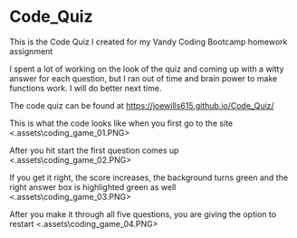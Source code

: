 # Code_Quiz
This is the Code Quiz I created for my Vandy Coding Bootcamp homework assignment 

I spent a lot of working on the look of the quiz and coming up with a witty answer for each question, 
but I ran out of time and brain power to make functions work. I will do better next time.

The code quiz can be found at https://joewills615.github.io/Code_Quiz/

This is what the code looks like when you first go to the site 
<.assets\coding_game_01.PNG>

After you hit start the first question comes up
<.assets\coding_game_02.PNG>

If you get it right, the score increases, the background turns green and the 
right answer box is highlighted green as well
<.assets\coding_game_03.PNG>

After you make it through all five questions, you are giving the option to restart
<.assets\coding_game_04.PNG>

